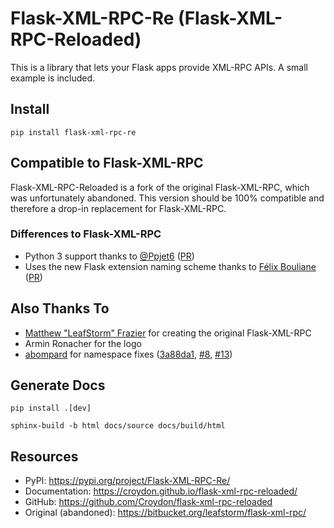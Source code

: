 # Flask-XML-RPC-Re (Flask-XML-RPC-Reloaded)

This is a library that lets your Flask apps provide XML-RPC APIs. A small
example is included.


## Install

``pip install flask-xml-rpc-re``


## Compatible to Flask-XML-RPC

Flask-XML-RPC-Reloaded is a fork of the original Flask-XML-RPC, which was unfortunately abandoned.
This version should be 100% compatible and therefore a drop-in replacement for Flask-XML-RPC.


### Differences to Flask-XML-RPC

  * Python 3 support thanks to [@Ppjet6](https://github.com/ppjet6) ([PR](https://bitbucket.org/leafstorm/flask-xml-rpc/pull-requests/2/added-python3-support-alongside-python2/diff))
  * Uses the new Flask extension naming scheme thanks to [Félix Bouliane](https://bitbucket.org/felixbouliane/) ([PR](https://bitbucket.org/leafstorm/flask-xml-rpc/pull-requests/4/use-the-new-flask-naming-scheme/diff))


## Also Thanks To

  * [Matthew "LeafStorm" Frazier](https://github.com/leafstorm) for creating the original Flask-XML-RPC
  * Armin Ronacher for the logo
  * [abompard](https://github.com/abompard) for namespace fixes ([3a88da1](https://github.com/Croydon/flask-xml-rpc-reloaded/commit/3a88da1e135b083bbcfbccbd7596dc7e7c21d2a2), [#8](https://github.com/Croydon/flask-xml-rpc-reloaded/issues/8), [#13](https://github.com/Croydon/flask-xml-rpc-reloaded/pull/13))


## Generate Docs

``pip install .[dev]``

``sphinx-build -b html docs/source docs/build/html``


## Resources

  * PyPI:                   https://pypi.org/project/Flask-XML-RPC-Re/
  * Documentation:          https://croydon.github.io/flask-xml-rpc-reloaded/
  * GitHub:                 https://github.com/Croydon/flask-xml-rpc-reloaded
  * Original (abandoned):   https://bitbucket.org/leafstorm/flask-xml-rpc/
